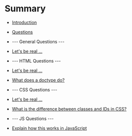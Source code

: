 # Summary

* [Introduction](README.md)
* [Questions](questions.md)



* --- General Questions ---
* [Let's be real ...](general/bereal.md)



* --- HTML Questions ---
* [Let's be real ...](html/bereal.md)
* [What does a doctype do?](html/doctype.md)



* --- CSS Questions ---
* [Let's be real ...](css/bereal.md)
* [What is the difference between classes and IDs in CSS?](css/idvsclass.md)



* --- JS Questions ---
* [Explain how this works in JavaScript](js/this.md)
